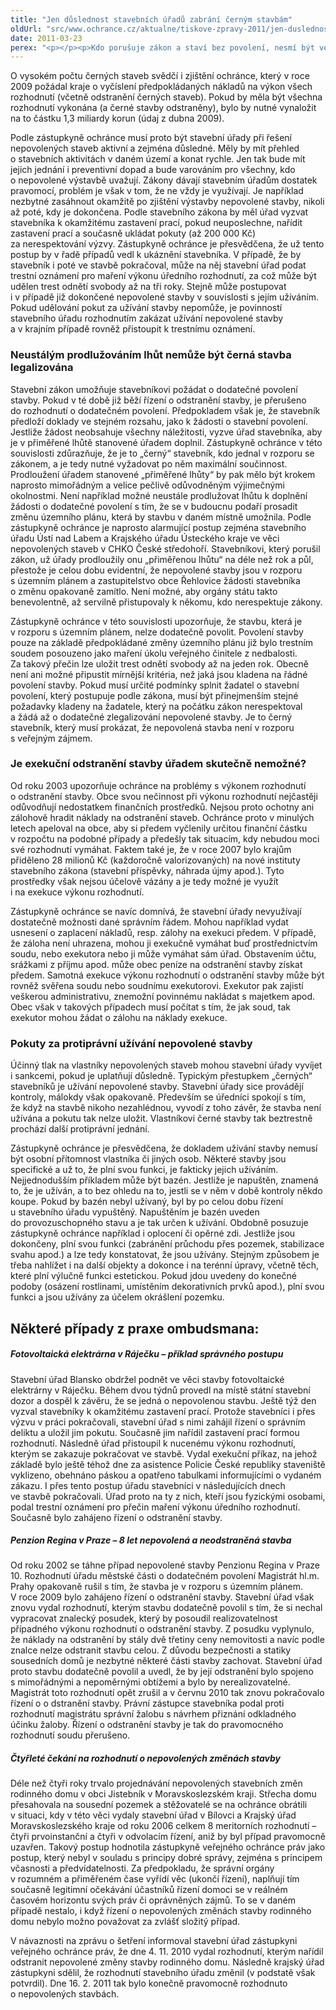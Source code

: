 ```yaml
---
title: "Jen důslednost stavebních úřadů zabrání černým stavbám"
oldUrl: "src/www.ochrance.cz/aktualne/tiskove-zpravy-2011/jen-duslednost-stavebnich-uradu-zabrani-cernym-stavbam"
date: 2011-03-23
perex: "<p></p><p>Kdo porušuje zákon a staví bez povolení, nesmí být ve výhodě oproti těm, kdo zákony respektují a dodržují. Pokud stavební úřady nebudou důsledně a přísně postihovat vlastníky „černých“ staveb, fakticky se staví na stranu porušování zákona. V právním státě není možné podobné jednání akceptovat. </p>"
---
```


<!-- imported from the old website -->

<p>O vysokém počtu černých staveb svědčí i zjištění ochránce, který v roce 2009 požádal kraje o vyčíslení předpokládaných nákladů na výkon všech rozhodnutí (včetně odstranění černých staveb). Pokud by měla být všechna rozhodnutí vykonána (a černé stavby odstraněny), bylo by nutné vynaložit na to částku 1,3 miliardy korun (údaj z dubna 2009).</p><p>Podle zástupkyně ochránce musí proto být stavební úřady při řešení nepovolených staveb aktivní a zejména důsledné. Měly by mít přehled o stavebních aktivitách v daném území a konat rychle. Jen tak bude mít jejich jednání i preventivní dopad a bude varováním pro všechny, kdo o nepovolené výstavbě uvažují. Zákony dávají stavebním úřadům dostatek pravomocí, problém je však v tom, že ne vždy je využívají. Je například nezbytné zasáhnout okamžitě po zjištění výstavby nepovolené stavby, nikoli až poté, kdy je dokončena. Podle stavebního zákona by měl úřad vyzvat stavebníka k okamžitému zastavení prací, pokud neuposlechne, nařídit zastavení prací a současně ukládat pokuty (až 200 000 Kč) za nerespektování výzvy. Zástupkyně ochránce je přesvědčena, že už tento postup by v řadě případů vedl k ukáznění stavebníka. V případě, že by stavebník i poté ve stavbě pokračoval, může na něj stavební úřad podat trestní oznámení pro maření výkonu úředního rozhodnutí, za což může být udělen trest odnětí svobody až na tři roky. Stejně může postupovat i v případě již dokončené nepovolené stavby v souvislosti s jejím užíváním. Pokud udělování pokut za užívání stavby nepomůže, je povinností stavebního úřadu rozhodnutím zakázat užívání nepovolené stavby a v krajním případě rovněž přistoupit k trestnímu oznámení.</p><h3><strong>Neustálým prodlužováním lhůt nemůže být černá stavba legalizována</strong></h3><p>Stavební zákon umožňuje stavebníkovi požádat o dodatečné povolení stavby. Pokud v té době již běží řízení o odstranění stavby, je přerušeno do rozhodnutí o dodatečném povolení. Předpokladem však je, že stavebník předloží doklady ve stejném rozsahu, jako k žádosti o stavební povolení. Jestliže žádost neobsahuje všechny náležitosti, vyzve úřad stavebníka, aby je v přiměřené lhůtě stanovené úřadem doplnil. Zástupkyně ochránce v této souvislosti zdůrazňuje, že je to „černý“ stavebník, kdo jednal v rozporu se zákonem, a je tedy nutné vyžadovat po něm maximální součinnost. Prodloužení úřadem stanovené „přiměřené lhůty“ by pak mělo být krokem naprosto mimořádným a velice pečlivě odůvodněným výjimečnými okolnostmi. Není například možné neustále prodlužovat lhůtu k doplnění žádosti o dodatečné povolení s tím, že se v budoucnu podaří prosadit změnu územního plánu, která by stavbu v daném místně umožnila. Podle zástupkyně ochránce je naprosto alarmující postup zejména stavebního úřadu Ústí nad Labem a Krajského úřadu Ústeckého kraje ve věci nepovolených staveb v CHKO České středohoří. Stavebníkovi, který porušil zákon, už úřady prodloužily onu „přiměřenou lhůtu“ na déle než rok a půl, přestože je celou dobu evidentní, že nepovolené stavby jsou v rozporu s územním plánem a zastupitelstvo obce Řehlovice žádosti stavebníka o změnu opakovaně zamítlo. Není možné, aby orgány státu takto benevolentně, až servilně přistupovaly k někomu, kdo nerespektuje zákony.</p><p>Zástupkyně ochránce v této souvislosti upozorňuje, že stavbu, která je v rozporu s územním plánem, nelze dodatečně povolit. Povolení stavby pouze na základě předpokládané změny územního plánu již bylo trestním soudem posouzeno jako maření úkolu veřejného činitele z nedbalosti. Za takový přečin lze uložit trest odnětí svobody až na jeden rok. Obecně není ani možné připustit mírnější kritéria, než jaká jsou kladena na řádné povolení stavby. Pokud musí určité podmínky splnit žadatel o stavební povolení, který postupuje podle zákona, musí být přinejmenším stejné požadavky kladeny na žadatele, který na počátku zákon nerespektoval a žádá až o dodatečné zlegalizování nepovolené stavby. Je to černý stavebník, který musí prokázat, že nepovolená stavba není v rozporu s veřejným zájmem.</p><h3><strong>Je exekuční odstranění stavby úřadem skutečně nemožné?</strong></h3><p>Od roku 2003 upozorňuje ochránce na problémy s výkonem rozhodnutí o odstranění stavby. Obce svou nečinnost při výkonu rozhodnutí nejčastěji odůvodňují nedostatkem finančních prostředků. Nejsou proto ochotny ani zálohově hradit náklady na odstranění staveb. Ochránce proto v minulých letech apeloval na obce, aby si předem vyčlenily určitou finanční částku v rozpočtu na podobné případy a předešly tak situacím, kdy nebudou moci své rozhodnutí vymáhat. Faktem také je, že v roce 2007 bylo krajům přiděleno 28 milionů Kč (každoročně valorizovaných) na nové instituty stavebního zákona (stavební příspěvky, náhrada újmy apod.). Tyto prostředky však nejsou účelově vázány a je tedy možné je využít i na exekuce výkonu rozhodnutí.</p><p>Zástupkyně ochránce se navíc domnívá, že stavební úřady nevyužívají dostatečně možnosti dané správním řádem. Mohou například vydat usnesení o zaplacení nákladů, resp. zálohy na exekuci předem. V případě, že záloha není uhrazena, mohou ji exekučně vymáhat buď prostřednictvím soudu, nebo exekutora nebo ji může vymáhat sám úřad. Obstavením účtu, srážkami z příjmu apod. může obec peníze na odstranění stavby získat předem. Samotná exekuce výkonu rozhodnutí o odstranění stavby může být rovněž svěřena soudu nebo soudnímu exekutorovi. Exekutor pak zajistí veškerou administrativu, znemožní povinnému nakládat s majetkem apod. Obec však v takových případech musí počítat s tím, že jak soud, tak exekutor mohou žádat o zálohu na náklady exekuce.</p><h3><strong>Pokuty za protiprávní užívání nepovolené stavby</strong></h3><p>Účinný tlak na vlastníky nepovolených staveb mohou stavební úřady vyvíjet i sankcemi, pokud je uplatňují důsledně. Typickým přestupkem „černých“ stavebníků je užívání nepovolené stavby. Stavební úřady sice provádějí kontroly, málokdy však opakovaně. Především se úředníci spokojí s tím, že když na stavbě nikoho nezahlédnou, vyvodí z toho závěr, že stavba není užívána a pokutu tak nelze uložit. Vlastníkovi černé stavby tak beztrestně prochází další protiprávní jednání.</p><p>Zástupkyně ochránce je přesvědčena, že dokladem užívání stavby nemusí být osobní přítomnost vlastníka či jiných osob. Některé stavby jsou specifické a už to, že plní svou funkci, je fakticky jejich užíváním. Nejjednodušším příkladem může být bazén. Jestliže je napuštěn, znamená to, že je užíván, a to bez ohledu na to, jestli se v něm v době kontroly někdo koupe. Pokud by bazén nebyl užívaný, byl by po celou dobu řízení u stavebního úřadu vypuštěný. Napuštěním je bazén uveden do provozuschopného stavu a je tak určen k užívání. Obdobně posuzuje zástupkyně ochránce například i oplocení či opěrné zdi. Jestliže jsou dokončeny, plní svou funkci (zabránění průchodu přes pozemek, stabilizace svahu apod.) a lze tedy konstatovat, že jsou užívány. Stejným způsobem je třeba nahlížet i na další objekty a dokonce i na terénní úpravy, včetně těch, které plní výlučně funkci estetickou. Pokud jdou uvedeny do konečné podoby (osázení rostlinami, umístěním dekorativních prvků apod.), plní svou funkci a jsou užívány za účelem okrášlení pozemku.</p><h2><strong>Některé případy z praxe ombudsmana:</strong></h2><h5>Fotovoltaická elektrárna v Ráječku – příklad správného postupu</h5><p>Stavební úřad Blansko obdržel podnět ve věci stavby fotovoltaické elektrárny v Ráječku. Během dvou týdnů provedl na místě státní stavební dozor a dospěl k závěru, že se jedná o nepovolenou stavbu. Ještě týž den vyzval stavebníky k okamžitému zastavení prací. Protože stavebníci i přes výzvu v práci pokračovali, stavební úřad s nimi zahájil řízení o správním deliktu a uložil jim pokutu. Současně jim nařídil zastavení prací formou rozhodnutí. Následně úřad přistoupil k nucenému výkonu rozhodnutí, kterým se zakazuje pokračovat ve stavbě. Vydal exekuční příkaz, na jehož základě bylo ještě téhož dne za asistence Policie České republiky staveniště vyklizeno, obehnáno páskou a opatřeno tabulkami informujícími o vydaném zákazu. I přes tento postup úřadu stavebníci v následujících dnech ve stavbě pokračovali. Úřad proto na ty z nich, kteří jsou fyzickými osobami, podal trestní oznámení pro přečin maření výkonu úředního rozhodnutí. Současně bylo zahájeno řízení o odstranění stavby.</p><h5>Penzion Regina v Praze – 8 let nepovolená a neodstraněná stavba</h5><p>Od roku 2002 se táhne případ nepovolené stavby Penzionu Regina v Praze 10. Rozhodnutí úřadu městské části o dodatečném povolení Magistrát hl.m. Prahy opakovaně rušil s tím, že stavba je v rozporu s územním plánem. V roce 2009 bylo zahájeno řízení o odstranění stavby. Stavební úřad však znovu vydal rozhodnutí, kterým stavbu dodatečně povolil s tím, že si nechal vypracovat znalecký posudek, který by posoudil realizovatelnost případného výkonu rozhodnutí o odstranění stavby. Z posudku vyplynulo, že náklady na odstranění by stály dvě třetiny ceny nemovitosti a navíc podle znalce nelze odstranit stavbu celou. Z důvodu bezpečnosti a statiky sousedních domů je nezbytné některé části stavby zachovat. Stavební úřad proto stavbu dodatečně povolil a uvedl, že by její odstranění bylo spojeno s mimořádnými a nepoměrnými obtížemi a bylo by nerealizovatelné. Magistrát toto rozhodnutí opět zrušil a v červnu 2010 tak znovu pokračovalo řízení o o dstranění stavby. Právní zástupce stavebníka podal proti rozhodnutí magistrátu správní žalobu s návrhem přiznání odkladného účinku žaloby. Řízení o odstranění stavby je tak do pravomocného rozhodnutí soudu přerušeno.</p><h5>Čtyřleté čekání na rozhodnutí o nepovolených změnách stavby</h5><p>Déle než čtyři roky trvalo projednávání nepovolených stavebních změn rodinného domu v obci Jistebník v Moravskoslezském kraji. Střecha domu přesahovala na sousední pozemek a stěžovatelé se na ochránce obrátili v situaci, kdy v této věci vydaly stavební úřad v Bílovci a Krajský úřad Moravskoslezského kraje od roku 2006 celkem 8 meritorních rozhodnutí – čtyři prvoinstanční a čtyři v odvolacím řízení, aniž by byl případ pravomocně uzavřen. Takový postup hodnotila zástupkyně veřejného ochránce práv jako postup, který nebyl v souladu s principy dobré správy, zejména s principem včasnosti a předvídatelnosti. Za předpokladu, že správní orgány v rozumném a přiměřeném čase vyřídí věc (ukončí řízení), naplňují tím současně legitimní očekávání účastníků řízení domoci se v reálném časovém horizontu svých práv či oprávněných zájmů. To se v daném případě nestalo, i když řízení o nepovolených změnách stavby rodinného domu nebylo možno považovat za zvlášť složitý případ.</p><p>V návaznosti na zprávu o šetření informoval stavební úřad zástupkyni veřejného ochránce práv, že dne 4. 11. 2010 vydal rozhodnutí, kterým nařídil odstranit nepovolené změny stavby rodinného domu. Následně krajský úřad zástupkyni sdělil, že rozhodnutí stavebního úřadu změnil (v podstatě však potvrdil). Dne 16. 2. 2011 tak bylo konečně pravomocně rozhodnuto o nepovolených stavbách.</p>
